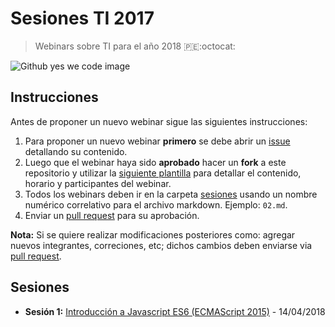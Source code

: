 # Sesiones TI 2017
> Webinars sobre TI para el año 2018 :peru::octocat:

![Github yes we code image](https://user-images.githubusercontent.com/1700322/38487329-0706ad9e-3be0-11e8-8c1a-63a52516c6b2.png)

## Instrucciones

Antes de proponer un nuevo webinar sigue las siguientes instrucciones:

1. Para proponer un nuevo webinar __primero__ se debe abrir un [issue](./issues) detallando su contenido.
2. Luego que el webinar haya sido __aprobado__ hacer un __fork__ a este repositorio y utilizar la [siguiente plantilla](./SESION_PLANTILLA.md) para detallar el contenido, horario y participantes del webinar.
3. Todos los webinars deben ir en la carpeta [sesiones](./sesiones) usando un nombre numérico correlativo para el archivo markdown. Ejemplo: `02.md`.
4. Enviar un [pull request](./pulls) para su aprobación.

__Nota:__ Si se quiere realizar modificaciones posteriores como: agregar nuevos integrantes, correciones, etc; dichos cambios deben enviarse via [pull request](./pulls).

## Sesiones

- __Sesión 1:__ [Introducción a Javascript ES6 (ECMAScript 2015)](./sesiones/01.md) - 14/04/2018